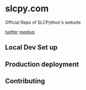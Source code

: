 slcpy.com
=========

Official Repo of SLCPython's website

[twitter](https://twitter.com/slcpy)
[meetup](www.meetup.com/Salt-Lake-City-Python-Web-Developers/)

## Local Dev Set up

## Production deployment

## Contributing
